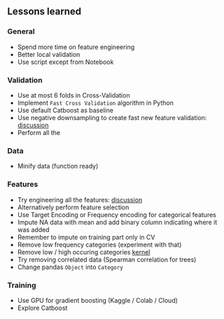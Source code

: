 ## Lessons learned

### General
* Spend more time on feature engineering
* Better local validation
* Use script except from Notebook

### Validation
* Use at most 6 folds in Cross-Validation
* Implement `Fast Cross Validation` algorithm in Python
* Use default Catboost as baseline
* Use negative downsampling to create fast new feature validation: [discussion](https://www.kaggle.com/c/ieee-fraud-detection/discussion/108616#latest-634925)
* Perform all the 

### Data
* Minify data (function ready)

### Features
* Try engineering all the features: [discussion](https://www.kaggle.com/c/ieee-fraud-detection/discussion/107441)
* Alternatively perform feature selection
* Use Target Encoding or Frequency encoding for categorical features
* Impute NA data with mean and add binary column indicating where it was added
* Remember to impute on training part only in CV
* Remove low frequency categories (experiment with that)
* Remove low / high occuring categories [kernel](https://www.kaggle.com/bogorodvo/lightgbm-baseline-model-using-sparse-matrix)
* Try removing correlated data (Spearman correlation for trees)
* Change pandas `Object` into `Category`

### Training
* Use GPU for gradient boosting (Kaggle / Colab / Cloud)
* Explore Catboost
